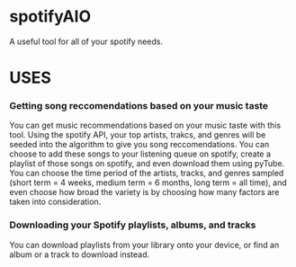# spotifyAIO
A useful tool for all of your spotify needs.


# USES

### Getting song reccomendations based on your music taste
You can get music recommendations based on your music taste with this tool. Using the spotify API, your top artists, trakcs, and genres will be seeded into the algorithm to give you song reccomendations. You can choose to add these songs to your listening queue on spotify, create a playlist of those songs on spotify, and even download them using pyTube. You can choose the time period of the artists, tracks, and genres sampled (short term = 4 weeks, medium term = 6 months, long term = all time), and even choose how broad the variety is by choosing how many factors are taken into consideration.

### Downloading your Spotify playlists, albums, and tracks
You can download playlists from your library onto your device, or find an album or a track to download instead.

